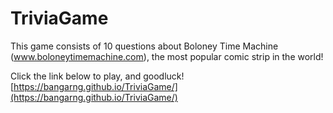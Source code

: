 # TriviaGame

This game consists of 10 questions about Boloney Time Machine (www.boloneytimemachine.com), the most popular comic strip in the world!

Click the link below to play, and goodluck!
[https://bangarng.github.io/TriviaGame/](https://bangarng.github.io/TriviaGame/)